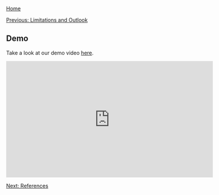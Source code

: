 [Home](./index.md)


[Previous: Limitations and Outlook](./limitations)

## Demo

Take a look at our demo video [here](https://www.youtube.com/watch?v=R3nF3u4Hd1s).

<iframe width="560" height="315" src="https://www.youtube.com/embed/R3nF3u4Hd1s" frameborder="0" allow="autoplay; encrypted-media" allowfullscreen></iframe>



[Next: References](./references.md)
